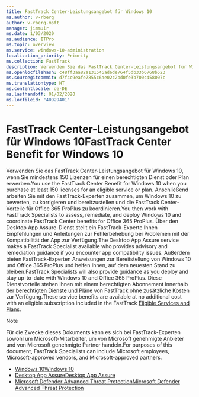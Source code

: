 ```yaml
---
title: FastTrack Center-Leistungsangebot für Windows 10
ms.author: v-rberg
author: v-rberg-msft
manager: jimmuir
ms.date: 1/03/2020
ms.audience: ITPro
ms.topic: overview
ms.service: windows-10-administration
localization_priority: Priority
ms.collection: FastTrack
description: Verwenden Sie das FastTrack Center-Leistungsangebot für Windows 10, wenn Sie *mindestens* 150 Lizenzen für einen berechtigten Dienst oder Plan erwerben.
ms.openlocfilehash: c48ff3aa82a131546ad6de764f5db33b6768b523
ms.sourcegitcommit: d7f4c9eafe7855c6ae02c2bd0fe3b700c458007c
ms.translationtype: HT
ms.contentlocale: de-DE
ms.lasthandoff: 01/02/2020
ms.locfileid: "40929401"
---
```

# <a name="fasttrack-center-benefit-for-windows-10"></a><span data-ttu-id="eabbb-103">FastTrack Center-Leistungsangebot für Windows 10</span><span class="sxs-lookup"><span data-stu-id="eabbb-103">FastTrack Center Benefit for Windows 10</span></span>

<span data-ttu-id="eabbb-104">Verwenden Sie das FastTrack Center-Leistungsangebot für Windows 10, wenn Sie mindestens 150 Lizenzen für einen berechtigten Dienst oder Plan erwerben.</span><span class="sxs-lookup"><span data-stu-id="eabbb-104">You use the FastTrack Center Benefit for Windows 10 when you purchase at least 150 licenses for an eligible service or plan.</span></span> <span data-ttu-id="eabbb-105">Anschließend arbeiten Sie mit den FastTrack-Experten zusammen, um Windows 10 zu bewerten, zu korrigieren und bereitzustellen und die FastTrack Center-Vorteile für Office 365 ProPlus zu koordinieren.</span><span class="sxs-lookup"><span data-stu-id="eabbb-105">You then work with FastTrack Specialists to assess, remediate, and deploy Windows 10 and coordinate FastTrack Center benefits for Office 365 ProPlus.</span></span> <span data-ttu-id="eabbb-106">Über den Desktop App Assure-Dienst stellt ein FastTrack-Experte Ihnen Empfehlungen und Anleitungen zur Fehlerbehebung bei Problemen mit der Kompatibilität der App zur Verfügung.</span><span class="sxs-lookup"><span data-stu-id="eabbb-106">The Desktop App Assure service makes a FastTrack Specialist available who provides advisory and remediation guidance if you encounter app compatibility issues.</span></span>  <span data-ttu-id="eabbb-107">Außerdem bieten FastTrack-Experten Anweisungen zur Bereitstellung von Windows 10 und Office 365 ProPlus und helfen Ihnen, auf dem neuesten Stand zu bleiben.</span><span class="sxs-lookup"><span data-stu-id="eabbb-107">FastTrack Specialists will also provide guidance as you deploy and stay up-to-date with Windows 10 and Office 365 ProPlus.</span></span> <span data-ttu-id="eabbb-108">Diese Dienstvorteile stehen Ihnen mit einem berechtigten Abonnement innerhalb der [berechtigten Dienste und Pläne](M365-eligible-services-and-plans.md) von FastTrack ohne zusätzliche Kosten zur Verfügung.</span><span class="sxs-lookup"><span data-stu-id="eabbb-108">These service benefits are available at no additional cost with an eligible subscription included in the FastTrack [Eligible Services and Plans](M365-eligible-services-and-plans.md).</span></span>
  
> [!NOTE]
> <span data-ttu-id="eabbb-109">Für die Zwecke dieses Dokuments kann es sich bei FastTrack-Experten sowohl um Microsoft-Mitarbeiter, um von Microsoft genehmigte Anbieter und von Microsoft genehmigte Partner handeln.</span><span class="sxs-lookup"><span data-stu-id="eabbb-109">For purposes of this document, FastTrack Specialists can include Microsoft employees, Microsoft-approved vendors, and Microsoft-approved partners.</span></span> 
    
- [<span data-ttu-id="eabbb-110">Windows 10</span><span class="sxs-lookup"><span data-stu-id="eabbb-110">Windows 10</span></span>](Win-10-windows-10.md)
- [<span data-ttu-id="eabbb-111">Desktop App Assure</span><span class="sxs-lookup"><span data-stu-id="eabbb-111">Desktop App Assure</span></span>](Win-10-desktop-app-assure.md)
- [<span data-ttu-id="eabbb-112">Microsoft Defender Advanced Threat Protection</span><span class="sxs-lookup"><span data-stu-id="eabbb-112">Microsoft Defender Advanced Threat Protection</span></span>](Win-10-microsoft-defender-atp.md)
  

  

 